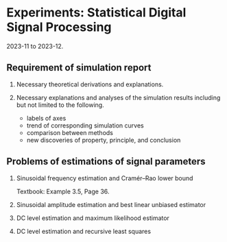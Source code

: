 # Experiments: Statistical Digital Signal Processing

2023-11 to 2023-12.

## Requirement of simulation report

1. Necessary theoretical derivations and explanations.

2. Necessary explanations and analyses of the simulation results including but not limited to the following.

    - labels of axes
    - trend of corresponding simulation curves
    - comparison between methods
    - new discoveries of property, principle, and conclusion

## Problems of estimations of signal parameters

1. Sinusoidal frequency estimation and Cramér–Rao lower bound

    Textbook: Example 3.5, Page 36.

2. Sinusoidal amplitude estimation and best linear unbiased estimator

3. DC level estimation and maximum likelihood estimator

4. DC level estimation and recursive least squares
